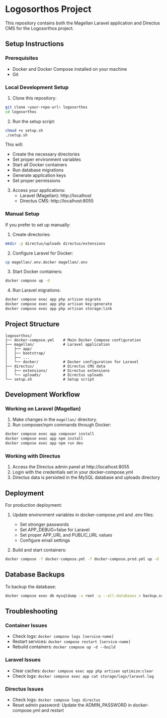 # Logosorthos Project

This repository contains both the Magellan Laravel application and Directus CMS for the Logosorthos project.

## Setup Instructions

### Prerequisites
- Docker and Docker Compose installed on your machine
- Git

### Local Development Setup

1. Clone this repository:
```bash
git clone <your-repo-url> logosorthos
cd logosorthos
```

2. Run the setup script:
```bash
chmod +x setup.sh
./setup.sh
```

This will:
- Create the necessary directories
- Set proper environment variables
- Start all Docker containers
- Run database migrations
- Generate application keys
- Set proper permissions

3. Access your applications:
   - Laravel (Magellan): http://localhost
   - Directus CMS: http://localhost:8055

### Manual Setup

If you prefer to set up manually:

1. Create directories:
```bash
mkdir -p directus/uploads directus/extensions
```

2. Configure Laravel for Docker:
```bash
cp magellan/.env.docker magellan/.env
```

3. Start Docker containers:
```bash
docker compose up -d
```

4. Run Laravel migrations:
```bash
docker compose exec app php artisan migrate
docker compose exec app php artisan key:generate
docker compose exec app php artisan storage:link
```

## Project Structure

```
logosorthos/
├── docker-compose.yml    # Main Docker Compose configuration
├── magellan/             # Laravel application
│   ├── app/
│   ├── bootstrap/
│   ├── ...
│   └── docker/           # Docker configuration for Laravel
├── directus/             # Directus CMS data
│   ├── extensions/       # Directus extensions
│   └── uploads/          # Directus uploads
└── setup.sh              # Setup script
```

## Development Workflow

### Working on Laravel (Magellan)
1. Make changes in the `magellan/` directory.
2. Run composer/npm commands through Docker:
```bash
docker compose exec app composer install
docker compose exec app npm install
docker compose exec app npm run dev
```

### Working with Directus
1. Access the Directus admin panel at http://localhost:8055
2. Login with the credentials set in your docker-compose.yml
3. Directus data is persisted in the MySQL database and uploads directory

## Deployment

For production deployment:

1. Update environment variables in docker-compose.yml and .env files:
   - Set stronger passwords
   - Set APP_DEBUG=false for Laravel
   - Set proper APP_URL and PUBLIC_URL values
   - Configure email settings

2. Build and start containers:
```bash
docker compose -f docker-compose.yml -f docker-compose.prod.yml up -d
```

## Database Backups

To backup the database:
```bash
docker compose exec db mysqldump -u root -p --all-databases > backup.sql
```

## Troubleshooting

### Container Issues
- Check logs: `docker compose logs [service-name]`
- Restart services: `docker compose restart [service-name]`
- Rebuild containers: `docker compose up -d --build`

### Laravel Issues
- Clear caches: `docker compose exec app php artisan optimize:clear`
- Check logs: `docker compose exec app cat storage/logs/laravel.log`

### Directus Issues
- Check logs: `docker compose logs directus`
- Reset admin password: Update the ADMIN_PASSWORD in docker-compose.yml and restart 
